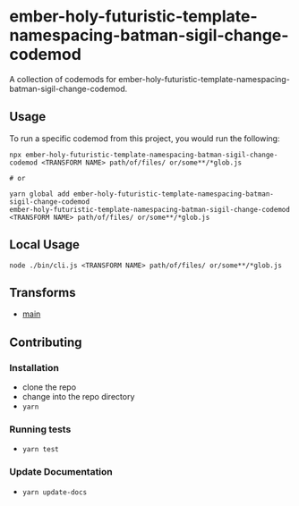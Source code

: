 # ember-holy-futuristic-template-namespacing-batman-sigil-change-codemod


A collection of codemods for ember-holy-futuristic-template-namespacing-batman-sigil-change-codemod.

## Usage

To run a specific codemod from this project, you would run the following:

```
npx ember-holy-futuristic-template-namespacing-batman-sigil-change-codemod <TRANSFORM NAME> path/of/files/ or/some**/*glob.js

# or

yarn global add ember-holy-futuristic-template-namespacing-batman-sigil-change-codemod
ember-holy-futuristic-template-namespacing-batman-sigil-change-codemod <TRANSFORM NAME> path/of/files/ or/some**/*glob.js
```

## Local Usage
```
node ./bin/cli.js <TRANSFORM NAME> path/of/files/ or/some**/*glob.js
```

## Transforms

<!--TRANSFORMS_START-->
* [main](transforms/main/README.md)
<!--TRANSFORMS_END-->

## Contributing

### Installation

* clone the repo
* change into the repo directory
* `yarn`

### Running tests

* `yarn test`

### Update Documentation

* `yarn update-docs`